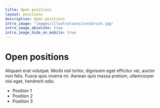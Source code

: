 ```yaml
---
title: Open positions
layout: positions
description: Open positions
intro_image: "images/illustrations/innsbruck.jpg"
intro_image_absolute: true
intro_image_hide_on_mobile: true
---
```


# Open positions

Aliquam erat volutpat. Morbi nisl tortor, dignissim eget efficitur vel, auctor non felis. Fusce quis viverra mi. Aenean quis massa pretium, ullamcorper nisi eget, hendrerit odio.

- Position 1
- Position 2
- Position 3